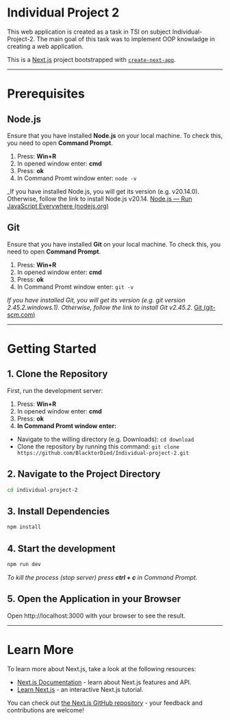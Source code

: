 # Individual Project 2
This web application is created as a task in TSI on subject Individual-Project-2. The main goal of this task was to implement OOP knowladge in creating a web application. 

This is a [Next.js](https://nextjs.org/) project bootstrapped with [`create-next-app`](https://github.com/vercel/next.js/tree/canary/packages/create-next-app).

---

# Prerequisites
## Node.js
Ensure that you have installed **Node.js** on your local machine. To check this, you need to open **Command Prompt**.
1. Press: **Win+R**
2. In opened window enter: **cmd**
3. Press: **ok**
4. In Command Promt window enter: `node -v`

_If you have installed Node.js, you will get its version (e.g. v20.14.0). Otherwise, follow the link to install Node.js v20.14. [Node.js — Run JavaScript Everywhere (nodejs.org)](https://nodejs.org/en)

## Git
Ensure that you have installed **Git** on your local machine. To check this, you need to open **Command Prompt**.
1. Press: **Win+R**
2. In opened window enter: **cmd**
3. Press: **ok**
4. In Command Promt window enter: `git -v`

_If you have installed Git, you will get its version (e.g. git version 2.45.2.windows.1). Otherwise, follow the link to install Git v2.45.2._ [Git (git-scm.com)](https://git-scm.com/)

---

# Getting Started
## 1. Clone the Repository
First, run the development server:
1. Press: **Win+R**
2. In opened window enter: **cmd**
3. Press: **ok**
4. **In Command Promt window enter:**
  - Navigate to the willing directory (e.g. Downloads): `cd download`
  - Clone the repository by running this command: `git clone https://github.com/BlacktorDied/Individual-project-2.git`

## 2. Navigate to the Project Directory
```Bash
cd individual-project-2
```

## 3. Install Dependencies
```Bash
npm install
```

## 4. Start the development
```Bash
npm run dev
```
_To kill the process (stop server) press **ctrl + c** in Command Prompt._

## 5. Open the Application in your Browser
Open http://localhost:3000 with your browser to see the result.

---

# Learn More
To learn more about Next.js, take a look at the following resources:

- [Next.js Documentation](https://nextjs.org/docs) - learn about Next.js features and API.
- [Learn Next.js](https://nextjs.org/learn) - an interactive Next.js tutorial.

You can check out [the Next.js GitHub repository](https://github.com/vercel/next.js/) - your feedback and contributions are welcome!
